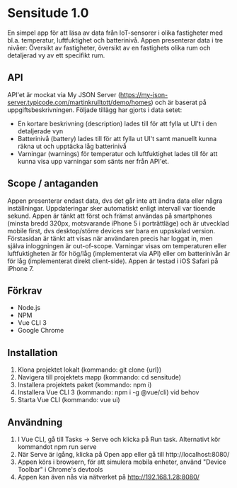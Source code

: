 # Sensitude 1.0

En simpel app för att läsa av data från IoT-sensorer i olika fastigheter med bl.a. temperatur, luftfuktighet och batterinivå. Appen presenterar data i tre nivåer: Översikt av  fastigheter, översikt av en fastighets olika rum och detaljerad vy av ett specifikt rum.

## API
API'et är mockat via My JSON Server (https://my-json-server.typicode.com/martinkrulltott/demo/homes) och är baserat på uppgiftsbeskrivningen. Följade tillägg har gjorts i data setet:

* En kortare beskrivning (description) lades till för att fylla ut UI't i den detaljerade vyn
* Batterinivå (battery) lades till för att fylla ut UI't samt manuellt kunna räkna ut och upptäcka låg batterinivå
* Varningar (warnings) för temperatur och luftfuktighet lades till för att kunna visa upp varningar som sänts ner från API'et.

## Scope / antaganden

Appen presenterar endast data, dvs det går inte att ändra data eller några inställningar.
Uppdateringar sker automatiskt enligt intervall var tioende sekund. Appen är tänkt att först och främst användas på smartphones (minsta bredd 320px, motsvarande iPhone 5 i porträttläge) och är utvecklad mobile first, dvs desktop/större devices ser bara en uppskalad version. Förstasidan är tänkt att visas när användaren precis har loggat in, men själva inloggningen är out-of-scope. Varningar visas om  temperaturen eller luftfuktigheten är för hög/låg (implementerat via API) eller om batterinivån är för låg (implementerat direkt client-side). Appen är testad i iOS Safari på iPhone 7.

## Förkrav

* Node.js
* NPM
* Vue CLI 3
* Google Chrome

## Installation

1. Klona projektet lokalt (kommando: git clone {url})
2. Navigera till projektets mapp (kommando: cd sensitude)
3. Installera projektets paket (kommando: npm i)
4. Installera Vue CLI 3 (kommando: npm i -g @vue/cli) vid behov
5. Starta Vue CLI (kommando: vue ui)

## Användning

1. I Vue CLI, gå till Tasks -> Serve och klicka på Run task. Alternativt kör kommandot npm run serve
2. När Serve är igång, klicka på Open app eller gå till http://localhost:8080/
3. Appen körs i browsern, för att simulera mobila enheter, använd "Device Toolbar" i Chrome's devtools
4. Appen kan även nås via nätverket på http://192.168.1.28:8080/